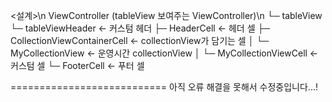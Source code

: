 <설계>\n
ViewController (tableView 보여주는 ViewController)\n
└─ tableView
    └─ tableViewHeader                 ← 커스텀 헤더
    ├─ HeaderCell                      ← 헤더 셀
    ├─ CollectionViewContainerCell     ← collectionView가 담기는 셀
    │   └─ MyCollectionView            ← 운영시간 collectionView
    │       └─ MyCollectionViewCell    ← 커스텀 셀
    └─ FooterCell                      ← 푸터 셀

===========================
아직 오류 해결을 못해서 수정중입니다...!

